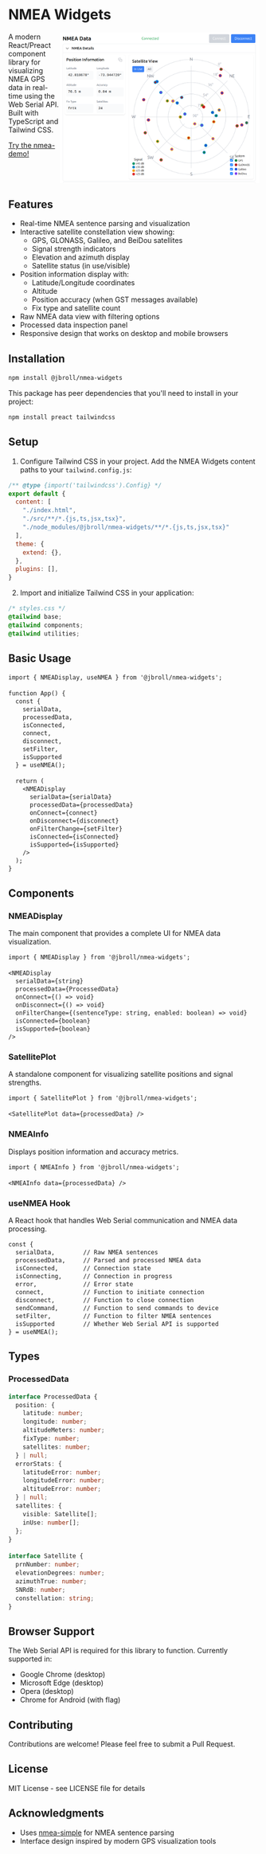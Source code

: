 # NMEA Widgets

<img align="right" src="images/NMEADisplay.png" alt="NMEA Data Display" width="400">

A modern React/Preact component library for visualizing NMEA GPS data in real-time using the Web Serial API. Built with TypeScript and Tailwind CSS.

[Try the nmea-demo!](https://jbroll.github.io/nmea-widgets/)

<br clear="all">

## Features

- Real-time NMEA sentence parsing and visualization
- Interactive satellite constellation view showing:
  - GPS, GLONASS, Galileo, and BeiDou satellites
  - Signal strength indicators
  - Elevation and azimuth display
  - Satellite status (in use/visible)
- Position information display with:
  - Latitude/Longitude coordinates
  - Altitude
  - Position accuracy (when GST messages available)
  - Fix type and satellite count
- Raw NMEA data view with filtering options
- Processed data inspection panel
- Responsive design that works on desktop and mobile browsers

## Installation

```bash
npm install @jbroll/nmea-widgets
```

This package has peer dependencies that you'll need to install in your project:

```bash
npm install preact tailwindcss
```

## Setup

1. Configure Tailwind CSS in your project. Add the NMEA Widgets content paths to your `tailwind.config.js`:

```js
/** @type {import('tailwindcss').Config} */
export default {
  content: [
    "./index.html",
    "./src/**/*.{js,ts,jsx,tsx}",
    "./node_modules/@jbroll/nmea-widgets/**/*.{js,ts,jsx,tsx}"
  ],
  theme: {
    extend: {},
  },
  plugins: [],
}
```

2. Import and initialize Tailwind CSS in your application:

```css
/* styles.css */
@tailwind base;
@tailwind components;
@tailwind utilities;
```

## Basic Usage

```tsx
import { NMEADisplay, useNMEA } from '@jbroll/nmea-widgets';

function App() {
  const { 
    serialData,
    processedData,
    isConnected,
    connect,
    disconnect,
    setFilter,
    isSupported
  } = useNMEA();

  return (
    <NMEADisplay
      serialData={serialData}
      processedData={processedData}
      onConnect={connect}
      onDisconnect={disconnect}
      onFilterChange={setFilter}
      isConnected={isConnected}
      isSupported={isSupported}
    />
  );
}
```

## Components

### NMEADisplay

The main component that provides a complete UI for NMEA data visualization.

```tsx
import { NMEADisplay } from '@jbroll/nmea-widgets';

<NMEADisplay
  serialData={string}
  processedData={ProcessedData}
  onConnect={() => void}
  onDisconnect={() => void}
  onFilterChange={(sentenceType: string, enabled: boolean) => void}
  isConnected={boolean}
  isSupported={boolean}
/>
```

### SatellitePlot

A standalone component for visualizing satellite positions and signal strengths.

```tsx
import { SatellitePlot } from '@jbroll/nmea-widgets';

<SatellitePlot data={processedData} />
```

### NMEAInfo

Displays position information and accuracy metrics.

```tsx
import { NMEAInfo } from '@jbroll/nmea-widgets';

<NMEAInfo data={processedData} />
```

### useNMEA Hook

A React hook that handles Web Serial communication and NMEA data processing.

```tsx
const {
  serialData,        // Raw NMEA sentences
  processedData,     // Parsed and processed NMEA data
  isConnected,       // Connection state
  isConnecting,      // Connection in progress
  error,             // Error state
  connect,           // Function to initiate connection
  disconnect,        // Function to close connection
  sendCommand,       // Function to send commands to device
  setFilter,         // Function to filter NMEA sentences
  isSupported        // Whether Web Serial API is supported
} = useNMEA();
```

## Types

### ProcessedData

```typescript
interface ProcessedData {
  position: {
    latitude: number;
    longitude: number;
    altitudeMeters: number;
    fixType: number;
    satellites: number;
  } | null;
  errorStats: {
    latitudeError: number;
    longitudeError: number;
    altitudeError: number;
  } | null;
  satellites: {
    visible: Satellite[];
    inUse: number[];
  };
}

interface Satellite {
  prnNumber: number;
  elevationDegrees: number;
  azimuthTrue: number;
  SNRdB: number;
  constellation: string;
}
```

## Browser Support

The Web Serial API is required for this library to function. Currently supported in:
- Google Chrome (desktop)
- Microsoft Edge (desktop)
- Opera (desktop)
- Chrome for Android (with flag)

## Contributing

Contributions are welcome! Please feel free to submit a Pull Request.

## License

MIT License - see LICENSE file for details

## Acknowledgments

- Uses [nmea-simple](https://github.com/jbroll/nmea-simple) for NMEA sentence parsing
- Interface design inspired by modern GPS visualization tools
